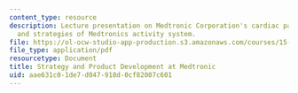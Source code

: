 ```yaml
---
content_type: resource
description: Lecture presentation on Medtronic Corporation's cardiac pacemaker business
  and strategies of Medtronics activity system.
file: https://ol-ocw-studio-app-production.s3.amazonaws.com/courses/15-912-technology-strategy-fall-2008/aae631c01de7d047918d0cf82007c601_lec_17.pdf
file_type: application/pdf
resourcetype: Document
title: Strategy and Product Development at Medtronic
uid: aae631c0-1de7-d047-918d-0cf82007c601
---
```

